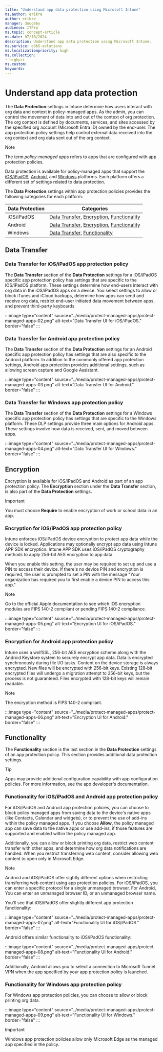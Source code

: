 ```yaml
---
title: "Understand app data protection using Microsoft Intune"
ms.author: erikre
author: erikre
manager: dougeby
audience: ITPro
ms.topic: concept-article
ms.date: 07/10/2024
description: Understand app data protection using Microsoft Intune.
ms.service: o365-solutions
ms.localizationpriority: high
ms.collection:
- highpri
ms.custom:
keywords:
---
```


# Understand app data protection

The **Data Protection** settings in Intune determine how users interact with org data and context in policy-managed apps. As the admin, you can control the movement of data into and out of the context of org protection. The org context is defined by documents, services, and sites accessed by the specified org account (Microsoft Entra ID) owned by the end-user. The app protection policy settings help control external data received into the org context and org data sent out of the org context.

> [!NOTE]
> The term *policy-managed apps* refers to apps that are configured with app protection policies.

Data protection is available for policy-managed apps that support the [iOS/iPadOS](/mem/intune/apps/app-protection-policy-settings-ios#data-protection), [Android](/mem/intune/apps/app-protection-policy-settings-android#data-protection), and [Windows](/mem/intune/apps/app-protection-policy-settings-windows#data-protection) platforms. Each platform offers a different set of settings related to data protection.

The **Data Protection** settings within app protection policies provides the following categories for each platform:

| Data Protection  | Categories |
|---|---|
| iOS/iPadOS  | [Data Transfer](#data-transfer-for-iosipados-app-protection-policy), [Encryption](#encryption-for-iosipados-app-protection-policy), [Functionality](#functionality-for-iosipados-and-android-app-protection-policy)  |
| Android | [Data Transfer](#data-transfer-for-android-app-protection-policy), [Encryption](#encryption-for-android-app-protection-policy), [Functionality](#functionality-for-iosipados-and-android-app-protection-policy) |
| Windows | [Data Transfer](#data-transfer-for-windows-app-protection-policy), [Functionality](#functionality-for-windows-app-protection-policy) |

## Data Transfer

### Data Transfer for iOS/iPadOS app protection policy

The **Data Transfer** section of the **Data Protection** settings for a iOS/iPadOS specific app protection policy has settings that are specific to the iOS/iPadOS platform. These settings determine how end-users interact with org data in the iOS/iPadOS apps on a device. You select settings to allow or block iTunes and iCloud backups, determine how apps can send and receive org data, restrict end-user initiated data movement between apps, and prevent third-party keyboards. 

:::image type="content" source="../media/protect-managed-apps/protect-managed-apps-02.png" alt-text="Data Transfer UI for iOS/iPadOS." border="false" :::

### Data Transfer for Android app protection policy

The **Data Transfer** section of the **Data Protection** settings for an Android specific app protection policy has settings that are also specific to the Android platform. In addition to the commonly offered app protection settings, Android app protection provides additional settings, such as allowing screen capture and Google Assistant.

:::image type="content" source="../media/protect-managed-apps/protect-managed-apps-03.png" alt-text="Data Transfer UI for Android." border="false" :::

### Data Transfer for Windows app protection policy

The **Data Transfer** section of the **Data Protection** settings for a Windows specific app protection policy has settings that are specific to the Windows platform. These DLP settings provide three main options for Android apps. These settings involve how data is received, sent, and moved between apps. 

:::image type="content" source="../media/protect-managed-apps/protect-managed-apps-04.png" alt-text="Data Transfer UI for Windows." border="false" :::

## Encryption

Encryption is available for iOS/iPadOS and Android as part of an app protection policy. The **Encryption** section under the **Data Transfer** section, is also part of the **Data Protection** settings.

> [!IMPORTANT]
> You must choose **Require** to enable encryption of work or school data in an app.

### Encryption for iOS/iPadOS app protection policy

 Intune enforces iOS/iPadOS device encryption to protect app data while the device is locked. Applications may optionally encrypt app data using Intune APP SDK encryption. Intune APP SDK uses iOS/iPadOS cryptography methods to apply 256-bit AES encryption to app data.

When you enable this setting, the user may be required to set up and use a PIN to access their device. If there's no device PIN and encryption is required, the user is prompted to set a PIN with the message "Your organization has required you to first enable a device PIN to access this app."

> [!NOTE]
> Go to the official Apple documentation to see which iOS encryption modules are FIPS 140-2 compliant or pending FIPS 140-2 compliance.

:::image type="content" source="../media/protect-managed-apps/protect-managed-apps-05.png" alt-text="Encryption UI for iOS/iPadOS." border="false" :::

### Encryption for Android app protection policy

Intune uses a wolfSSL, 256-bit AES encryption scheme along with the Android Keystore system to securely encrypt app data. Data is encrypted synchronously during file I/O tasks. Content on the device storage is always encrypted. New files will be encrypted with 256-bit keys. Existing 128-bit encrypted files will undergo a migration attempt to 256-bit keys, but the process is not guaranteed. Files encrypted with 128-bit keys will remain readable.

> [!NOTE]
> The encryption method is FIPS 140-2 compliant.

:::image type="content" source="../media/protect-managed-apps/protect-managed-apps-06.png" alt-text="Encryption UI for Android." border="false" :::

## Functionality

The **Functionality** section is the last section in the **Data Protection** settings of an app protection policy. This section provides additional data protection settings. 

> [!TIP]
> Apps may provide additional configuration capability with app configuration policies. For more information, see the app developer's documentation.

### Functionality for iOS/iPadOS and Android app protection policy

For iOS/iPadOS and Android app protection policies, you can choose to block policy managed apps from saving data to the device's native apps (like Contacts, Calendar and widgets), or to prevent the use of add-ins within the policy managed apps. If you choose **Allow**, the policy managed app can save data to the native apps or use add-ins, if those features are supported and enabled within the policy managed app.

Additionally, you can allow or block printing org data, restrict web content transfer with other apps, and determine how org data notifications are handled. When you restrict transferring web content, consider allowing web content to open only in Microsoft Edge. 

> [!NOTE]
> Android and iOS/iPadOS offer sightly different options when restricting transferring web content using app protection policies. For iOS/iPadOS, you can enter a specific protocol for a single unmanaged browser. For Android, You can enter an unmanaged browser ID, or an unmanaged browser name.

You'll see that iOS/iPadOS offer slightly different app protection functionality:

:::image type="content" source="../media/protect-managed-apps/protect-managed-apps-07.png" alt-text="Functionality UI for iOS/iPadOS." border="false" :::

Android offers similar functionality to iOS/iPadOS functionality:

:::image type="content" source="../media/protect-managed-apps/protect-managed-apps-08.png" alt-text="Functionality UI for Android." border="false" :::

Additionally, Android allows you to select a connection to Microsoft Tunnel VPN when the app specified by your app protection policy is launched.

### Functionality for Windows app protection policy

For Windows app protection policies, you can choose to allow or block printing org data.

:::image type="content" source="../media/protect-managed-apps/protect-managed-apps-09.png" alt-text="Functionality UI for Windows." border="false" :::

> [!IMPORTANT]
> Windows app protection policies allow only Microsoft Edge as the managed app specified in the policy.
